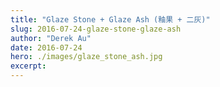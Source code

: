 ```yaml
---
title: "Glaze Stone + Glaze Ash (釉果 + 二灰)"
slug: 2016-07-24-glaze-stone-glaze-ash
author: "Derek Au"
date: 2016-07-24
hero: ./images/glaze_stone_ash.jpg
excerpt: 
---
```


![]()
